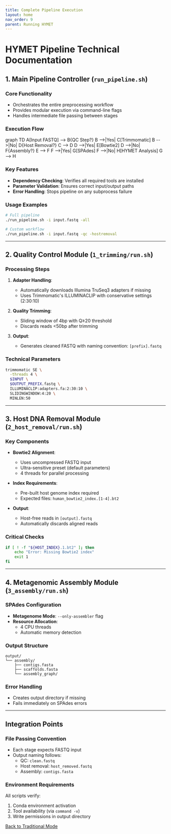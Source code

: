 ```yaml
---
title: Complete Pipeline Execution 
layout: home
nav_order: 9
parent: Running HYMET
---
```


# HYMET Pipeline Technical Documentation

## 1. Main Pipeline Controller (`run_pipeline.sh`)

### Core Functionality
- Orchestrates the entire preprocessing workflow
- Provides modular execution via command-line flags
- Handles intermediate file passing between stages

### Execution Flow
<div class="mermaid">
graph TD
    A[Input FASTQ] --> B{QC Step?}
    B -->|Yes| C[Trimmomatic]
    B -->|No| D{Host Removal?}
    C --> D
    D -->|Yes| E[Bowtie2]
    D -->|No| F{Assembly?}
    E --> F
    F -->|Yes| G[SPAdes]
    F -->|No| H[HYMET Analysis]
    G --> H
</div>

### Key Features
- **Dependency Checking**: Verifies all required tools are installed
- **Parameter Validation**: Ensures correct input/output paths
- **Error Handling**: Stops pipeline on any subprocess failure

### Usage Examples
```bash
# Full pipeline
./run_pipeline.sh -i input.fastq -all

# Custom workflow
./run_pipeline.sh -i input.fastq -qc -hostremoval
```

---

## 2. Quality Control Module (`1_trimming/run.sh`)

### Processing Steps
1. **Adapter Handling**:
   - Automatically downloads Illumina TruSeq3 adapters if missing
   - Uses Trimmomatic's ILLUMINACLIP with conservative settings (2:30:10)

2. **Quality Trimming**:
   - Sliding window of 4bp with Q≥20 threshold
   - Discards reads <50bp after trimming

3. **Output**:
   - Generates cleaned FASTQ with naming convention: `[prefix].fastq`

### Technical Parameters
```bash
trimmomatic SE \
  -threads 4 \
  $INPUT \
  $OUTPUT_PREFIX.fastq \
  ILLUMINACLIP:adapters.fa:2:30:10 \
  SLIDINGWINDOW:4:20 \
  MINLEN:50
```

---

## 3. Host DNA Removal Module (`2_host_removal/run.sh`)

### Key Components
- **Bowtie2 Alignment**:
  - Uses uncompressed FASTQ input
  - Ultra-sensitive preset (default parameters)
  - 4 threads for parallel processing

- **Index Requirements**:
  - Pre-built host genome index required
  - Expected files: `human_bowtie2_index.[1-4].bt2`

- **Output**:
  - Host-free reads in `[output].fastq`
  - Automatically discards aligned reads

### Critical Checks
```bash
if [ ! -f "${HOST_INDEX}.1.bt2" ]; then
    echo "Error: Missing Bowtie2 index"
    exit 1
fi
```

---

## 4. Metagenomic Assembly Module (`3_assembly/run.sh`)

### SPAdes Configuration
- **Metagenome Mode**: `--only-assembler` flag
- **Resource Allocation**:
  - 4 CPU threads
  - Automatic memory detection

### Output Structure
```
output/
└── assembly/
    ├── contigs.fasta
    ├── scaffolds.fasta
    └── assembly_graph/
```

### Error Handling
- Creates output directory if missing
- Fails immediately on SPAdes errors

---

## Integration Points

### File Passing Convention
- Each stage expects FASTQ input
- Output naming follows:
  - QC: `clean.fastq`
  - Host removal: `host_removed.fastq`
  - Assembly: `contigs.fasta`

### Environment Requirements
All scripts verify:
1. Conda environment activation
2. Tool availability (via `command -v`)
3. Write permissions in output directory


[Back to Traditional Mode](https://inesbmartins02.github.io/hymet-docs/hymetsimple.html)